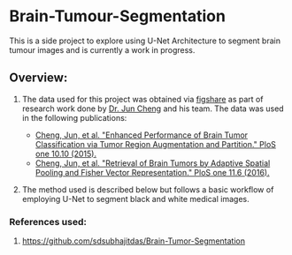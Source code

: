 # Brain-Tumour-Segmentation
This is a side project to explore using U-Net Architecture to segment brain tumour images and is currently a work in progress.

## Overview:
1. The data used for this project was obtained via [figshare](https://figshare.com/articles/dataset/brain_tumor_dataset/1512427) as part of research work done by [Dr. Jun Cheng](https://scholar.google.com/citations?user=e9yrvHEAAAAJ&hl=en) and his team. The data was used in the following publications:
   *  [Cheng, Jun, et al. "Enhanced Performance of Brain Tumor Classification via Tumor Region Augmentation and Partition." PloS one 10.10 (2015).](https://journals.plos.org/plosone/article?id=10.1371/journal.pone.0140381)
   *  [Cheng, Jun, et al. "Retrieval of Brain Tumors by Adaptive Spatial Pooling and Fisher Vector  Representation." PloS one 11.6 (2016).](https://journals.plos.org/plosone/article?id=10.1371/journal.pone.0157112)

3. The method used is described below but follows a basic workflow of employing U-Net to segment black and white medical images.

### References used:
1. https://github.com/sdsubhajitdas/Brain-Tumor-Segmentation
